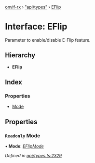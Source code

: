 [onvif-rx](../README.md) › ["api/types"](../modules/_api_types_.md) › [EFlip](_api_types_.eflip.md)

# Interface: EFlip

Parameter to enable/disable E-Flip feature.

## Hierarchy

* **EFlip**

## Index

### Properties

* [Mode](_api_types_.eflip.md#readonly-mode)

## Properties

### `Readonly` Mode

• **Mode**: *[EFlipMode](../enums/_api_types_.eflipmode.md)*

*Defined in [api/types.ts:2329](https://github.com/patrickmichalina/onvif-rx/blob/3e9b152/src/api/types.ts#L2329)*
